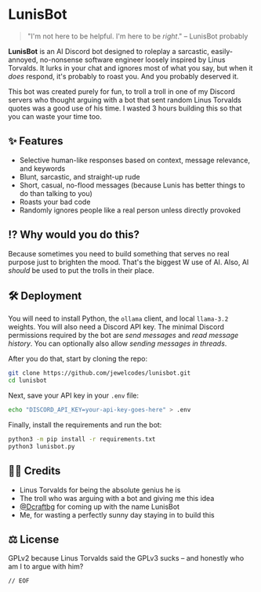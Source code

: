 # LunisBot
> "I'm not here to be helpful. I'm here to be _right_." – LunisBot probably

**LunisBot** is an AI Discord bot designed to roleplay a sarcastic, easily-annoyed, no-nonsense software engineer loosely inspired by Linus Torvalds. It lurks in your chat and ignores most of what you say, but when it _does_ respond, it's probably to roast you. And you probably deserved it.

This bot was created purely for fun, to troll a troll in one of my Discord servers who thought arguing with a bot that sent random Linus Torvalds quotes was a good use of his time. I wasted 3 hours building this so that you can waste your time too.

## ✨ Features

* Selective human-like responses based on context, message relevance, and keywords
* Blunt, sarcastic, and straight-up rude
* Short, casual, no-flood messages (because Lunis has better things to do than talking to you)
* Roasts your bad code
* Randomly ignores people like a real person unless directly provoked

## ⁉️ Why would you do this?

Because sometimes you need to build something that serves no real purpose just to brighten the mood. That's the biggest W use of AI. Also, AI _should_ be used to put the trolls in their place.

## 🛠️ Deployment

You will need to install Python, the `ollama` client, and local `llama-3.2` weights. You will also need a Discord API key. The minimal Discord permissions required by the bot are *send messages* and *read message history*. You can optionally also allow *sending messages in threads*.

After you do that, start by cloning the repo:

```bash
git clone https://github.com/jewelcodes/lunisbot.git
cd lunisbot
```

Next, save your API key in your `.env` file:

```bash
echo "DISCORD_API_KEY=your-api-key-goes-here" > .env
```

Finally, install the requirements and run the bot:

```bash
python3 -m pip install -r requirements.txt
python3 lunisbot.py
```

## 🫶🏼 Credits
* Linus Torvalds for being the absolute genius he is
* The troll who was arguing with a bot and giving me this idea
* [@Dcraftbg](https://github.com/Dcraftbg) for coming up with the name LunisBot
* Me, for wasting a perfectly sunny day staying in to build this

## ⚖️ License

GPLv2 because Linus Torvalds said the GPLv3 sucks – and honestly who am I to argue with him?

`// EOF`
